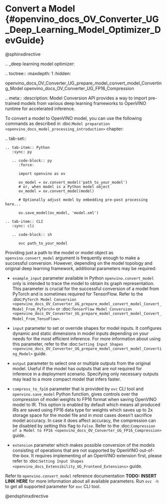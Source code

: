 # Convert a Model {#openvino_docs_OV_Converter_UG_Deep_Learning_Model_Optimizer_DevGuide}

@sphinxdirective

.. _deep learning model optimizer:

.. toctree::
   :maxdepth: 1
   :hidden:

   openvino_docs_OV_Converter_UG_prepare_model_convert_model_Converting_Model
   openvino_docs_OV_Converter_UG_FP16_Compression

.. meta::
   :description: Model Conversion API provides a way to import pre-trained models
                 from various deep learning frameworks to OpenVINO runtime for accelerated inference.

To convert a model to OpenVINO model, you can use the following commands as described in :doc:`Model preparation <openvino_docs_model_processing_introduction>` chapter:

.. tab-set::

    .. tab-item:: Python
       :sync: py

       .. code-block:: py
          :force:

          import openvino as ov

          ov_model = ov.convert_model('path_to_your_model')
          # or, when model is a Python model object
          ov_model = ov.convert_model(model)

          # Optionally adjust model by embedding pre-post processing here...

          ov.save_model(ov_model, 'model.xml')

    .. tab-item:: CLI
       :sync: cli

       .. code-block:: sh

          ovc path_to_your_model

Providing just a path to the model or model object as ``openvino.convert_model`` argument is frequently enough to make a successful conversion. However, depending on the model topology and original deep learning framework, additional parameters may be required:

- ``example_input`` parameter available in Python ``openvino.convert_model`` only is intended to trace the model to obtain its graph representation. This parameter is crucial for the successful conversion of a model from PyTorch and is sometimes required for TensorFlow. Refer to the :doc:`PyTorch Model Conversion <openvino_docs_OV_Converter_UG_prepare_model_convert_model_Convert_Model_From_PyTorch>` or :doc:`TensorFlow Model Conversion <openvino_docs_OV_Converter_UG_prepare_model_convert_model_Convert_Model_From_TensoFlow>`.

- ``input`` parameter to set or override shapes for model inputs. It configures dynamic and static dimensions in model inputs depending on your needs for the most efficient inference. For more information about using this parameter, refer to the :doc:`Setting Input Shapes <openvino_docs_OV_Converter_UG_prepare_model_convert_model_Converting_Model>` guide.

- ``output`` parameter to select one or multiple outputs from the original model. Useful if the model has outputs that are not required for inference in a deployment scenario. Specifying only necessary outputs may lead to a more compact model that infers faster.

- ``compress_to_fp16`` parameter that is provided by ``ovc`` CLI tool and ``openvino.save_model`` Python function, gives controls over the compression of model weights to FP16 format when saving OpenVINO model to IR. This option is enabled by default which means all produced IRs are saved using FP16 data type for weights which saves up to 2x storage space for the model file and in most cases doesn't sacrifice model accuracy. In case it does affect accuracy, the compression can be disabled by setting this flag to ``False``. Refer to the :doc:`Compression of a Model to FP16 <openvino_docs_OV_Converter_UG_FP16_Compression>` guide.

- ``extension`` parameter which makes possible conversion of the models consisting of operations that are not supported by OpenVINO out-of-the-box. It requires implementing of an OpenVINO extension first, please refer to :doc:`Setting Input Shapes <openvino_docs_Extensibility_UG_Frontend_Extensions>` guide.

Refer to ``openvino.convert_model`` reference documentation **TODO: INSERT LINK HERE** for more information about all available parameters. Run ``ovc -h`` to get all supported parameter for ``ovc`` CLI tool.

@endsphinxdirective
